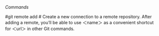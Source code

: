 *Commands*

#git remote add <name> <url># Create a new connection to a remote repository. After adding a remote, you’ll be able to use ＜name＞ as a convenient shortcut for ＜url＞ in other Git commands.